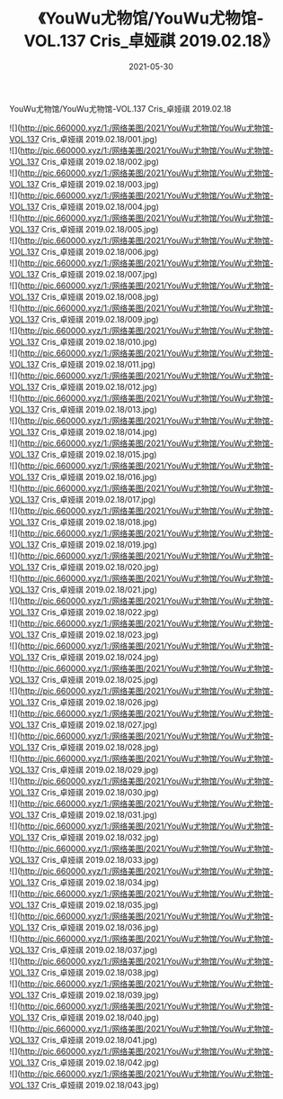 ﻿---
layout: post
title:  《YouWu尤物馆/YouWu尤物馆-VOL.137 Cris_卓娅祺 2019.02.18》
date:   2021-05-30
img: http://pic.660000.xyz/1:/网络美图/2021/YouWu尤物馆/YouWu尤物馆-VOL.137 Cris_卓娅祺 2019.02.18/000.jpg
categories: [美女, 清纯, 唯美]
---

YouWu尤物馆/YouWu尤物馆-VOL.137 Cris_卓娅祺 2019.02.18

 ![](http://pic.660000.xyz/1:/网络美图/2021/YouWu尤物馆/YouWu尤物馆-VOL.137 Cris_卓娅祺 2019.02.18/001.jpg) <br>![](http://pic.660000.xyz/1:/网络美图/2021/YouWu尤物馆/YouWu尤物馆-VOL.137 Cris_卓娅祺 2019.02.18/002.jpg) <br>![](http://pic.660000.xyz/1:/网络美图/2021/YouWu尤物馆/YouWu尤物馆-VOL.137 Cris_卓娅祺 2019.02.18/003.jpg) <br>![](http://pic.660000.xyz/1:/网络美图/2021/YouWu尤物馆/YouWu尤物馆-VOL.137 Cris_卓娅祺 2019.02.18/004.jpg) <br>![](http://pic.660000.xyz/1:/网络美图/2021/YouWu尤物馆/YouWu尤物馆-VOL.137 Cris_卓娅祺 2019.02.18/005.jpg) <br>![](http://pic.660000.xyz/1:/网络美图/2021/YouWu尤物馆/YouWu尤物馆-VOL.137 Cris_卓娅祺 2019.02.18/006.jpg) <br>![](http://pic.660000.xyz/1:/网络美图/2021/YouWu尤物馆/YouWu尤物馆-VOL.137 Cris_卓娅祺 2019.02.18/007.jpg) <br>![](http://pic.660000.xyz/1:/网络美图/2021/YouWu尤物馆/YouWu尤物馆-VOL.137 Cris_卓娅祺 2019.02.18/008.jpg) <br>![](http://pic.660000.xyz/1:/网络美图/2021/YouWu尤物馆/YouWu尤物馆-VOL.137 Cris_卓娅祺 2019.02.18/009.jpg) <br>![](http://pic.660000.xyz/1:/网络美图/2021/YouWu尤物馆/YouWu尤物馆-VOL.137 Cris_卓娅祺 2019.02.18/010.jpg) <br>![](http://pic.660000.xyz/1:/网络美图/2021/YouWu尤物馆/YouWu尤物馆-VOL.137 Cris_卓娅祺 2019.02.18/011.jpg) <br>![](http://pic.660000.xyz/1:/网络美图/2021/YouWu尤物馆/YouWu尤物馆-VOL.137 Cris_卓娅祺 2019.02.18/012.jpg) <br>![](http://pic.660000.xyz/1:/网络美图/2021/YouWu尤物馆/YouWu尤物馆-VOL.137 Cris_卓娅祺 2019.02.18/013.jpg) <br>![](http://pic.660000.xyz/1:/网络美图/2021/YouWu尤物馆/YouWu尤物馆-VOL.137 Cris_卓娅祺 2019.02.18/014.jpg) <br>![](http://pic.660000.xyz/1:/网络美图/2021/YouWu尤物馆/YouWu尤物馆-VOL.137 Cris_卓娅祺 2019.02.18/015.jpg) <br>![](http://pic.660000.xyz/1:/网络美图/2021/YouWu尤物馆/YouWu尤物馆-VOL.137 Cris_卓娅祺 2019.02.18/016.jpg) <br>![](http://pic.660000.xyz/1:/网络美图/2021/YouWu尤物馆/YouWu尤物馆-VOL.137 Cris_卓娅祺 2019.02.18/017.jpg) <br>![](http://pic.660000.xyz/1:/网络美图/2021/YouWu尤物馆/YouWu尤物馆-VOL.137 Cris_卓娅祺 2019.02.18/018.jpg) <br>![](http://pic.660000.xyz/1:/网络美图/2021/YouWu尤物馆/YouWu尤物馆-VOL.137 Cris_卓娅祺 2019.02.18/019.jpg) <br>![](http://pic.660000.xyz/1:/网络美图/2021/YouWu尤物馆/YouWu尤物馆-VOL.137 Cris_卓娅祺 2019.02.18/020.jpg) <br>![](http://pic.660000.xyz/1:/网络美图/2021/YouWu尤物馆/YouWu尤物馆-VOL.137 Cris_卓娅祺 2019.02.18/021.jpg) <br>![](http://pic.660000.xyz/1:/网络美图/2021/YouWu尤物馆/YouWu尤物馆-VOL.137 Cris_卓娅祺 2019.02.18/022.jpg) <br>![](http://pic.660000.xyz/1:/网络美图/2021/YouWu尤物馆/YouWu尤物馆-VOL.137 Cris_卓娅祺 2019.02.18/023.jpg) <br>![](http://pic.660000.xyz/1:/网络美图/2021/YouWu尤物馆/YouWu尤物馆-VOL.137 Cris_卓娅祺 2019.02.18/024.jpg) <br>![](http://pic.660000.xyz/1:/网络美图/2021/YouWu尤物馆/YouWu尤物馆-VOL.137 Cris_卓娅祺 2019.02.18/025.jpg) <br>![](http://pic.660000.xyz/1:/网络美图/2021/YouWu尤物馆/YouWu尤物馆-VOL.137 Cris_卓娅祺 2019.02.18/026.jpg) <br>![](http://pic.660000.xyz/1:/网络美图/2021/YouWu尤物馆/YouWu尤物馆-VOL.137 Cris_卓娅祺 2019.02.18/027.jpg) <br>![](http://pic.660000.xyz/1:/网络美图/2021/YouWu尤物馆/YouWu尤物馆-VOL.137 Cris_卓娅祺 2019.02.18/028.jpg) <br>![](http://pic.660000.xyz/1:/网络美图/2021/YouWu尤物馆/YouWu尤物馆-VOL.137 Cris_卓娅祺 2019.02.18/029.jpg) <br>![](http://pic.660000.xyz/1:/网络美图/2021/YouWu尤物馆/YouWu尤物馆-VOL.137 Cris_卓娅祺 2019.02.18/030.jpg) <br>![](http://pic.660000.xyz/1:/网络美图/2021/YouWu尤物馆/YouWu尤物馆-VOL.137 Cris_卓娅祺 2019.02.18/031.jpg) <br>![](http://pic.660000.xyz/1:/网络美图/2021/YouWu尤物馆/YouWu尤物馆-VOL.137 Cris_卓娅祺 2019.02.18/032.jpg) <br>![](http://pic.660000.xyz/1:/网络美图/2021/YouWu尤物馆/YouWu尤物馆-VOL.137 Cris_卓娅祺 2019.02.18/033.jpg) <br>![](http://pic.660000.xyz/1:/网络美图/2021/YouWu尤物馆/YouWu尤物馆-VOL.137 Cris_卓娅祺 2019.02.18/034.jpg) <br>![](http://pic.660000.xyz/1:/网络美图/2021/YouWu尤物馆/YouWu尤物馆-VOL.137 Cris_卓娅祺 2019.02.18/035.jpg) <br>![](http://pic.660000.xyz/1:/网络美图/2021/YouWu尤物馆/YouWu尤物馆-VOL.137 Cris_卓娅祺 2019.02.18/036.jpg) <br>![](http://pic.660000.xyz/1:/网络美图/2021/YouWu尤物馆/YouWu尤物馆-VOL.137 Cris_卓娅祺 2019.02.18/037.jpg) <br>![](http://pic.660000.xyz/1:/网络美图/2021/YouWu尤物馆/YouWu尤物馆-VOL.137 Cris_卓娅祺 2019.02.18/038.jpg) <br>![](http://pic.660000.xyz/1:/网络美图/2021/YouWu尤物馆/YouWu尤物馆-VOL.137 Cris_卓娅祺 2019.02.18/039.jpg) <br>![](http://pic.660000.xyz/1:/网络美图/2021/YouWu尤物馆/YouWu尤物馆-VOL.137 Cris_卓娅祺 2019.02.18/040.jpg) <br>![](http://pic.660000.xyz/1:/网络美图/2021/YouWu尤物馆/YouWu尤物馆-VOL.137 Cris_卓娅祺 2019.02.18/041.jpg) <br>![](http://pic.660000.xyz/1:/网络美图/2021/YouWu尤物馆/YouWu尤物馆-VOL.137 Cris_卓娅祺 2019.02.18/042.jpg) <br>![](http://pic.660000.xyz/1:/网络美图/2021/YouWu尤物馆/YouWu尤物馆-VOL.137 Cris_卓娅祺 2019.02.18/043.jpg) <br>